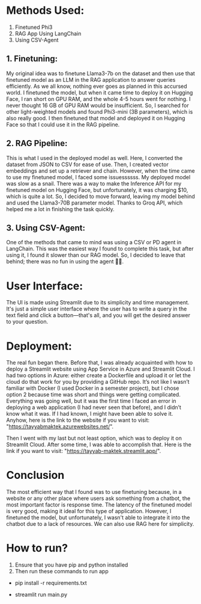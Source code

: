 # Methods Used:
1. Finetuned Phi3 
2. RAG App Using LangChain 
3. Using CSV-Agent
## 1. Finetuning:
My original idea was to finetune Llama3-7b on the dataset and then use that finetuned model as an LLM in the RAG application to answer queries efficiently. As we all know, nothing ever goes as planned in this accursed world. I finetuned the model, but when it came time to deploy it on Hugging Face, I ran short on GPU RAM, and the whole 4-5 hours went for nothing. I never thought 16 GB of GPU RAM would be insufficient. So, I searched for other light-weighted models and found Phi3-mini (3B parameters), which is also really good. I then finetuned that model and deployed it on Hugging Face so that I could use it in the RAG pipeline.

## 2. RAG Pipeline:
This is what I used in the deployed model as well. Here, I converted the dataset from JSON to CSV for ease of use. Then, I created vector embeddings and set up a retriever and chain. However, when the time came to use my finetuned model, I faced some issuessssss. My deployed model was slow as a snail. There was a way to make the Inference API for my finetuned model on Hugging Face, but unfortunately, it was charging $10, which is quite a lot. So, I decided to move forward, leaving my model behind and used the Llama3-70B parameter model. Thanks to Groq API, which helped me a lot in finishing the task quickly.

## 3. Using CSV-Agent:
One of the methods that came to mind was using a CSV or PD agent in LangChain. This was the easiest way I found to complete this task, but after using it, I found it slower than our RAG model. So, I decided to leave that behind; there was no fun in using the agent 🤷‍♂️.

# User Interface:
The UI is made using Streamlit due to its simplicity and time management. It's just a simple user interface where the user has to write a query in the text field and click a button—that's all, and you will get the desired answer to your question.

# Deployment:
The real fun began there. Before that, I was already acquainted with how to deploy a Streamlit website using App Service in Azure and Streamlit Cloud. I had two options in Azure: either create a Dockerfile and upload it or let the cloud do that work for you by providing a GitHub repo. It’s not like I wasn’t familiar with Docker (I used Docker in a semester project), but I chose option 2 because time was short and things were getting complicated. Everything was going well, but it was the first time I faced an error in deploying a web application (I had never seen that before), and I didn’t know what it was. If I had known, I might have been able to solve it. Anyhow, here is the link to the website if you want to visit: "https://tayyabmaktek.azurewebsites.net/".

Then I went with my last but not least option, which was to deploy it on Streamlit Cloud. After some time, I was able to accomplish that. Here is the link if you want to visit: "https://tayyab-maktek.streamlit.app/".

# Conclusion
The most efficient way that I found was to use finetuning because, in a website or any other place where users ask something from a chatbot, the most important factor is response time. The latency of the finetuned model is very good, making it ideal for this type of application. However, I finetuned the model, but unfortunately, I wasn't able to integrate it into the chatbot due to a lack of resources. We can also use RAG here for simplicity.

# How to run?
1. Ensure that you have pip and python installed
2. Then run these commands to run app

- pip install -r requirements.txt

- streamlit run main.py


